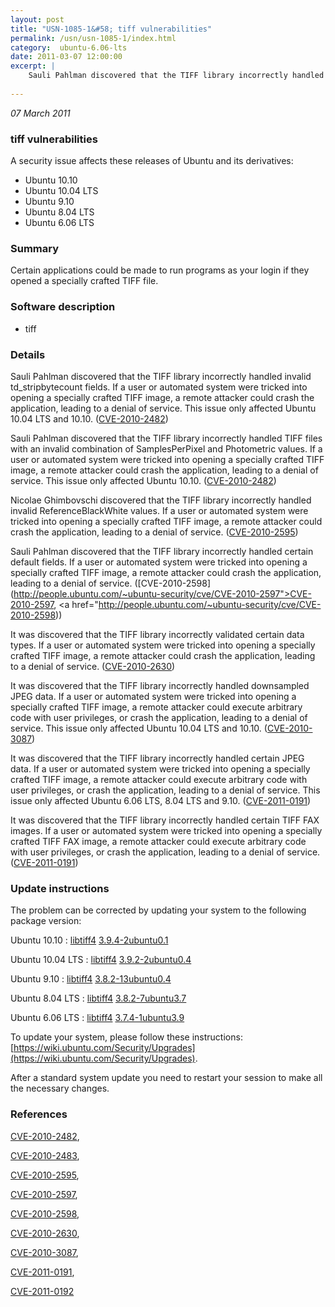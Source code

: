 ```yaml
---
layout: post
title: "USN-1085-1&#58; tiff vulnerabilities"
permalink: /usn/usn-1085-1/index.html
category:  ubuntu-6.06-lts
date: 2011-03-07 12:00:00
excerpt: |
    Sauli Pahlman discovered that the TIFF library incorrectly handled invalid td_stripbytecount fields. If a user or automated system were tricked into opening a specially crafted TIFF image, a remote attacker could crash the application, leading to a denial of service. This issue only affected Ubuntu 10.04 LTS and 10.10. ([CVE-2010-2482](http://people.ubuntu.com/~ubuntu-security/cve/CVE-2010-2482))
    
--- 
```

 
 

*07 March 2011*

### tiff vulnerabilities

A security issue affects these releases of Ubuntu and its derivatives:

* Ubuntu 10.10
* Ubuntu 10.04 LTS
* Ubuntu 9.10
* Ubuntu 8.04 LTS
* Ubuntu 6.06 LTS

### Summary

Certain applications could be made to run programs as your login if they opened a specially crafted TIFF file.

### Software description

* tiff 

### Details

Sauli Pahlman discovered that the TIFF library incorrectly handled invalid td_stripbytecount fields. If a user or automated system were tricked into opening a specially crafted TIFF image, a remote attacker could crash the application, leading to a denial of service. This issue only affected Ubuntu 10.04 LTS and 10.10. ([CVE-2010-2482](http://people.ubuntu.com/~ubuntu-security/cve/CVE-2010-2482))

Sauli Pahlman discovered that the TIFF library incorrectly handled TIFF files with an invalid combination of SamplesPerPixel and Photometric values. If a user or automated system were tricked into opening a specially crafted TIFF image, a remote attacker could crash the application, leading to a denial of service. This issue only affected Ubuntu 10.10. ([CVE-2010-2482](http://people.ubuntu.com/~ubuntu-security/cve/CVE-2010-2482))

Nicolae Ghimbovschi discovered that the TIFF library incorrectly handled invalid ReferenceBlackWhite values. If a user or automated system were tricked into opening a specially crafted TIFF image, a remote attacker could crash the application, leading to a denial of service. ([CVE-2010-2595](http://people.ubuntu.com/~ubuntu-security/cve/CVE-2010-2595))

Sauli Pahlman discovered that the TIFF library incorrectly handled certain default fields. If a user or automated system were tricked into opening a specially crafted TIFF image, a remote attacker could crash the application, leading to a denial of service. ([CVE-2010-2598](http://people.ubuntu.com/~ubuntu-security/cve/CVE-2010-2597">CVE-2010-2597</a>, <a href="http://people.ubuntu.com/~ubuntu-security/cve/CVE-2010-2598))

It was discovered that the TIFF library incorrectly validated certain data types. If a user or automated system were tricked into opening a specially crafted TIFF image, a remote attacker could crash the application, leading to a denial of service. ([CVE-2010-2630](http://people.ubuntu.com/~ubuntu-security/cve/CVE-2010-2630))

It was discovered that the TIFF library incorrectly handled downsampled JPEG data. If a user or automated system were tricked into opening a specially crafted TIFF image, a remote attacker could execute arbitrary code with user privileges, or crash the application, leading to a denial of service. This issue only affected Ubuntu 10.04 LTS and 10.10. ([CVE-2010-3087](http://people.ubuntu.com/~ubuntu-security/cve/CVE-2010-3087))

It was discovered that the TIFF library incorrectly handled certain JPEG data. If a user or automated system were tricked into opening a specially crafted TIFF image, a remote attacker could execute arbitrary code with user privileges, or crash the application, leading to a denial of service. This issue only affected Ubuntu 6.06 LTS, 8.04 LTS and 9.10. ([CVE-2011-0191](http://people.ubuntu.com/~ubuntu-security/cve/CVE-2011-0191))

It was discovered that the TIFF library incorrectly handled certain TIFF FAX images. If a user or automated system were tricked into opening a specially crafted TIFF FAX image, a remote attacker could execute arbitrary code with user privileges, or crash the application, leading to a denial of service. ([CVE-2011-0191](http://people.ubuntu.com/~ubuntu-security/cve/CVE-2011-0191)) 

### Update instructions

The problem can be corrected by updating your system to the following package version:

Ubuntu 10.10
 : [libtiff4](https://launchpad.net/ubuntu/+source/tiff) <span> [3.9.4-2ubuntu0.1](https://launchpad.net/ubuntu/+source/tiff/3.9.4-2ubuntu0.1) </span> 

Ubuntu 10.04 LTS
 : [libtiff4](https://launchpad.net/ubuntu/+source/tiff) <span> [3.9.2-2ubuntu0.4](https://launchpad.net/ubuntu/+source/tiff/3.9.2-2ubuntu0.4) </span> 

Ubuntu 9.10
 : [libtiff4](https://launchpad.net/ubuntu/+source/tiff) <span> [3.8.2-13ubuntu0.4](https://launchpad.net/ubuntu/+source/tiff/3.8.2-13ubuntu0.4) </span> 

Ubuntu 8.04 LTS
 : [libtiff4](https://launchpad.net/ubuntu/+source/tiff) <span> [3.8.2-7ubuntu3.7](https://launchpad.net/ubuntu/+source/tiff/3.8.2-7ubuntu3.7) </span> 

Ubuntu 6.06 LTS
 : [libtiff4](https://launchpad.net/ubuntu/+source/tiff) <span> [3.7.4-1ubuntu3.9](https://launchpad.net/ubuntu/+source/tiff/3.7.4-1ubuntu3.9) </span> 

To update your system, please follow these instructions: [https://wiki.ubuntu.com/Security/Upgrades](https://wiki.ubuntu.com/Security/Upgrades).

After a standard system update you need to restart your session to make all the necessary changes. 

### References

 
 [CVE-2010-2482](http://people.ubuntu.com/~ubuntu-security/cve/CVE-2010-2482), 

 [CVE-2010-2483](http://people.ubuntu.com/~ubuntu-security/cve/CVE-2010-2483), 

 [CVE-2010-2595](http://people.ubuntu.com/~ubuntu-security/cve/CVE-2010-2595), 

 [CVE-2010-2597](http://people.ubuntu.com/~ubuntu-security/cve/CVE-2010-2597), 

 [CVE-2010-2598](http://people.ubuntu.com/~ubuntu-security/cve/CVE-2010-2598), 

 [CVE-2010-2630](http://people.ubuntu.com/~ubuntu-security/cve/CVE-2010-2630), 

 [CVE-2010-3087](http://people.ubuntu.com/~ubuntu-security/cve/CVE-2010-3087), 

 [CVE-2011-0191](http://people.ubuntu.com/~ubuntu-security/cve/CVE-2011-0191), 

 [CVE-2011-0192](http://people.ubuntu.com/~ubuntu-security/cve/CVE-2011-0192)
 

